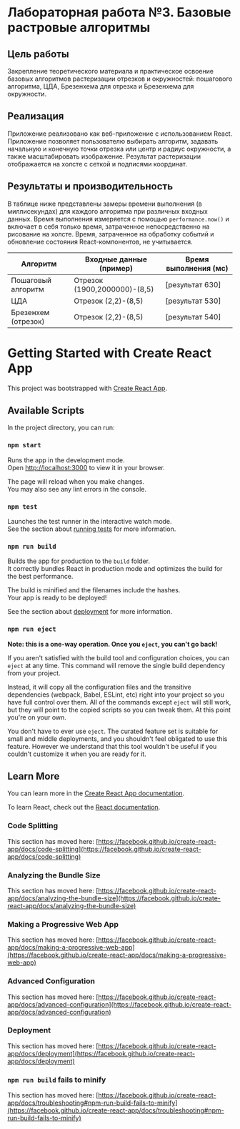 # Лабораторная работа №3. Базовые растровые алгоритмы

## Цель работы

Закрепление теоретического материала и практическое освоение базовых алгоритмов растеризации отрезков и окружностей: пошагового алгоритма, ЦДА, Брезенхема для отрезка и Брезенхема для окружности.

## Реализация

Приложение реализовано как веб-приложение с использованием React.   Приложение позволяет пользователю выбирать алгоритм, задавать начальную и конечную точки отрезка или центр и радиус окружности, а также масштабировать изображение. Результат растеризации отображается на холсте с сеткой и подписями координат.

## Результаты и производительность

В таблице ниже представлены замеры времени выполнения (в миллисекундах) для каждого алгоритма при различных входных данных.  Время выполнения измеряется с помощью `performance.now()` и включает в себя только время, затраченное непосредственно на рисование на холсте.  Время, затраченное на обработку событий и обновление состояния React-компонентов, не учитывается.

| Алгоритм             | Входные данные (пример) | Время выполнения (мс) |
|----------------------|-------------------------|----------------------|
| Пошаговый алгоритм    | Отрезок (1900,2000000)-(8,5)     |  [результат 630]        |
| ЦДА                  | Отрезок (2,2)-(8,5)     |  [результат 530]        |
| Брезенхем (отрезок) | Отрезок (2,2)-(8,5)     |  [результат 540]        |


# Getting Started with Create React App

This project was bootstrapped with [Create React App](https://github.com/facebook/create-react-app).

## Available Scripts

In the project directory, you can run:

### `npm start`

Runs the app in the development mode.\
Open [http://localhost:3000](http://localhost:3000) to view it in your browser.

The page will reload when you make changes.\
You may also see any lint errors in the console.

### `npm test`

Launches the test runner in the interactive watch mode.\
See the section about [running tests](https://facebook.github.io/create-react-app/docs/running-tests) for more information.

### `npm run build`

Builds the app for production to the `build` folder.\
It correctly bundles React in production mode and optimizes the build for the best performance.

The build is minified and the filenames include the hashes.\
Your app is ready to be deployed!

See the section about [deployment](https://facebook.github.io/create-react-app/docs/deployment) for more information.

### `npm run eject`

**Note: this is a one-way operation. Once you `eject`, you can't go back!**

If you aren't satisfied with the build tool and configuration choices, you can `eject` at any time. This command will remove the single build dependency from your project.

Instead, it will copy all the configuration files and the transitive dependencies (webpack, Babel, ESLint, etc) right into your project so you have full control over them. All of the commands except `eject` will still work, but they will point to the copied scripts so you can tweak them. At this point you're on your own.

You don't have to ever use `eject`. The curated feature set is suitable for small and middle deployments, and you shouldn't feel obligated to use this feature. However we understand that this tool wouldn't be useful if you couldn't customize it when you are ready for it.

## Learn More

You can learn more in the [Create React App documentation](https://facebook.github.io/create-react-app/docs/getting-started).

To learn React, check out the [React documentation](https://reactjs.org/).

### Code Splitting

This section has moved here: [https://facebook.github.io/create-react-app/docs/code-splitting](https://facebook.github.io/create-react-app/docs/code-splitting)

### Analyzing the Bundle Size

This section has moved here: [https://facebook.github.io/create-react-app/docs/analyzing-the-bundle-size](https://facebook.github.io/create-react-app/docs/analyzing-the-bundle-size)

### Making a Progressive Web App

This section has moved here: [https://facebook.github.io/create-react-app/docs/making-a-progressive-web-app](https://facebook.github.io/create-react-app/docs/making-a-progressive-web-app)

### Advanced Configuration

This section has moved here: [https://facebook.github.io/create-react-app/docs/advanced-configuration](https://facebook.github.io/create-react-app/docs/advanced-configuration)

### Deployment

This section has moved here: [https://facebook.github.io/create-react-app/docs/deployment](https://facebook.github.io/create-react-app/docs/deployment)

### `npm run build` fails to minify

This section has moved here: [https://facebook.github.io/create-react-app/docs/troubleshooting#npm-run-build-fails-to-minify](https://facebook.github.io/create-react-app/docs/troubleshooting#npm-run-build-fails-to-minify)
